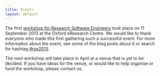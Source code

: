 ```yaml
---
title: Events
layout: default
---
```



The first [workshop for Research Software Engineers](http://www.software.ac.uk/workshop-research-software-engineers) took place on 11 September 2013 at the Oxford 
eResearch Centre. We would like to thank everyone who made this first gathering such a successful event. 
For more information about the event, see some of the blog posts about it or search for hashtag [#rse2013](https://twitter.com/search?q=rse2013).

The next workshop will take place in April at a venue that is yet to be decided. If you have ideas for the venue, 
or would like to help organise or fund the workshop, please contact us.
